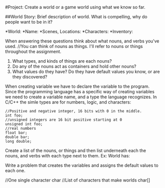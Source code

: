 #Project: Create a world or a game world using what we know so far.

##World Story: Brief description of world. What is compelling, why do people want to be in it?

*World:
*Name:
*Scenes, Locations:
*Characters:
*Inventory:


When answering these questions think about what nouns, and verbs you've used.
//You can think of nouns as things. I'll refer to nouns or things throughout the assignment.
1. What types, and kinds of things are each nouns?
2. Do any of the nouns act as containers and hold other nouns?
3. What values do they have? Do they have default values you know, or are they discovered?

When creating variable we have to declare the variable to the program. Since the programming language
has a specific way of creating variables we need to create a variable name, and a type the language recognizes.
In C/C++ the simle types are for numbers, logic, and characters:
```
//Positive and negative integer, 16 bits with 0 in the middle.
int foo;
//unsigned integers are 16 bit positive starting at 0
unsigned int foo;
//real numbers
float bar;
double bar;
long double;
```

Create a list of the nouns, or things and then list underneath each the nouns, and verbs with each type next to them.
Ex:
World has:



Write a problem that creates the variables and assigns the default values to each one.


//One single character
char
//List of characters that make worlds
char[]





